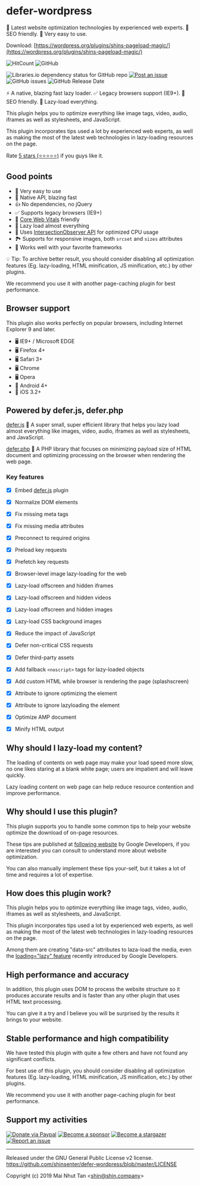 # defer-wordpress

🥇 Latest website optimization technologies by experienced web experts. 💯 SEO friendly. 🔰 Very easy to use.

Download: [https://wordpress.org/plugins/shins-pageload-magic/](https://wordpress.org/plugins/shins-pageload-magic/)

![HitCount](http://hits.dwyl.com/shinsenter/defer-wordpress.svg)
![GitHub](https://img.shields.io/github/license/shinsenter/defer-wordpress.svg)

![Libraries.io dependency status for GitHub repo](https://img.shields.io/librariesio/github/shinsenter/defer-wordpress.svg)
[![Post an issue](https://img.shields.io/badge/contributions-welcome-brightgreen.svg?style=flat)](https://github.com/shinsenter/defer-wordpress/issues)
![GitHub issues](https://img.shields.io/github/issues-raw/shinsenter/defer-wordpress.svg)
![GitHub Release Date](https://img.shields.io/github/release-date/shinsenter/defer-wordpress.svg)

⚡️ A native, blazing fast lazy loader. ✅ Legacy browsers support (IE9+). 💯 SEO friendly. 🧩 Lazy-load everything.

This plugin helps you to optimize everything like image tags, video, audio, iframes as well as stylesheets, and JavaScript.

This plugin incorporates tips used a lot by experienced web experts, as well as making the most of the latest web technologies in lazy-loading resources on the page.

Rate [5 stars (⭐️⭐️⭐️⭐️⭐️)](https://wordpress.org/support/plugin/shins-pageload-magic/reviews/?filter=5#new-post) if you guys like it.


## Good points

- 🔰 Very easy to use
- 🚀 Native API, blazing fast
- 👍 No dependencies, no jQuery
- ✅ Supports legacy browsers (IE9+)
- 🎯 [Core Web Vitals](https://web.dev/vitals/) friendly
- 🧩 Lazy load almost everything
- 🧩 Uses [IntersectionObserver API](https://developer.mozilla.org/en-US/docs/Web/API/Intersection_Observer_API) for optimized CPU usage
- 🏞 Supports for responsive images, both `srcset` and `sizes` attributes
- 🤝 Works well with your favorite frameworks

💡 Tip: To archive better result, you should consider disabling all optimization features (Eg. lazy-loading, HTML minification, JS minification, etc.) by other plugins.

We recommend you use it with another page-caching plugin for best performance.


## Browser support

This plugin also works perfectly on popular browsers, including Internet Explorer 9 and later.

- 🖥 IE9+ / Microsoft EDGE
- 🖥 Firefox 4+
- 🖥 Safari 3+
- 🖥 Chrome
- 🖥 Opera
- 📱 Android 4+
- 📱 iOS 3.2+

## Powered by defer.js, defer.php

[defer.js](https://github.com/shinsenter/defer.js)
🥇 A super small, super efficient library that helps you lazy load almost everything like images, video, audio, iframes as well as stylesheets, and JavaScript.

[defer.php](https://github.com/shinsenter/defer.php)
🚀 A PHP library that focuses on minimizing payload size of HTML document and optimizing processing on the browser when rendering the web page.

### Key features

- [x] Embed [defer.js](https://github.com/shinsenter/defer.js) plugin
- [x] Normalize DOM elements
- [x] Fix missing meta tags
- [x] Fix missing media attributes
- [x] Preconnect to required origins
- [x] Preload key requests
- [x] Prefetch key requests
- [x] Browser-level image lazy-loading for the web
- [x] Lazy-load offscreen and hidden iframes
- [x] Lazy-load offscreen and hidden videos
- [x] Lazy-load offscreen and hidden images
- [x] Lazy-load CSS background images
- [x] Reduce the impact of JavaScript
- [x] Defer non-critical CSS requests
- [x] Defer third-party assets
- [x] Add fallback `<noscript>` tags for lazy-loaded objects
- [x] Add custom HTML while browser is rendering the page (splashscreen)
- [x] Attribute to ignore optimizing the element
- [x] Attribute to ignore lazyloading the element
- [x] Optimize AMP document
- [x] Minify HTML output


## Why should I lazy-load my content?

The loading of contents on web page may make your load speed more slow, no one likes staring at a blank white page; users are impatient and will leave quickly.

Lazy loading content on web page can help reduce resource contention and improve performance.


## Why should I use this plugin?

This plugin supports you to handle some common tips to help your website optimize the download of on-page resources.

These tips are published at [following website](https://web.dev/) by Google Developers, if you are interested you can consult to understand more about website optimization.

You can also manually implement these tips your-self, but it takes a lot of time and requires a lot of expertise.


## How does this plugin work?

This plugin helps you to optimize everything like image tags, video, audio, iframes as well as stylesheets, and JavaScript.

This plugin incorporates tips used a lot by experienced web experts, as well as making the most of the latest web technologies in lazy-loading resources on the page.

Among them are creating "data-src" attributes to laza-load the media, even the [loading="lazy" feature](https://web.dev/browser-level-image-lazy-loading/) recently introduced by Google Developers.


## High performance and accuracy

In addition, this plugin uses DOM to process the website structure so it produces accurate results and is faster than any other plugin that uses HTML text processing.

You can give it a try and I believe you will be surprised by the results it brings to your website.


## Stable performance and high compatibility

We have tested this plugin with quite a few others and have not found any significant conflicts.

For best use of this plugin, you should consider disabling all optimization features (Eg. lazy-loading, HTML minification, JS minification, etc.) by other plugins.

We recommend you use it with another page-caching plugin for best performance.


## Support my activities

[![Donate via Paypal](https://img.shields.io/badge/Donate-Paypal-blue)](https://www.paypal.me/shinsenter)
[![Become a sponsor](https://img.shields.io/badge/Donate-Patreon-orange)](https://www.patreon.com/appseeds)
[![Become a stargazer](https://img.shields.io/badge/Support-Stargazer-yellow)](https://github.com/shinsenter/defer-wordpress/stargazers)
[![Report an issue](https://img.shields.io/badge/Support-Issues-green)](https://github.com/shinsenter/defer-wordpress/issues/new)

---

Released under the GNU General Public License v2 license.
https://github.com/shinsenter/defer-wordpress/blob/master/LICENSE

Copyright (c) 2019 Mai Nhut Tan &lt;[shin@shin.company](mailto:shin@shin.company)&gt;
